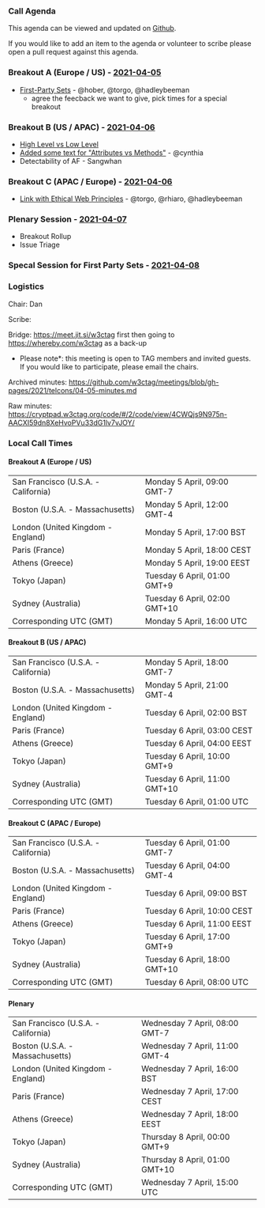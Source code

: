 ### Call Agenda

This agenda can be viewed and updated on [Github](https://github.com/w3ctag/meetings/blob/gh-pages/2021/telcons/04-05-agenda.md).

If you would like to add an item to the agenda or volunteer to scribe please open a pull request against this agenda.

### Breakout A (Europe / US) - [2021-04-05](https://www.timeanddate.com/worldclock/converter.html?iso=20210405T160000&p1=224&p2=43&p3=136&p4=195&p5=26&p6=248&p7=240)

* [First-Party Sets](https://github.com/w3ctag/design-reviews/issues/342) - @hober, @torgo, @hadleybeeman
  * agree the feecback we want to give, pick times for a special breakout

### Breakout B (US / APAC) - [2021-04-06](https://www.timeanddate.com/worldclock/converter.html?iso=20210406T010000&p1=224&p2=43&p3=136&p4=195&p5=26&p6=248&p7=240)

* [High Level vs Low Level](https://github.com/w3ctag/design-principles/pull/291/files)
* [Added some text for "Attributes vs Methods"](https://github.com/w3ctag/design-principles/pull/262) - @cynthia
* Detectability of AF - Sangwhan

### Breakout C (APAC / Europe) - [2021-04-06](https://www.timeanddate.com/worldclock/converter.html?iso=20210406T080000&p1=224&p2=43&p3=136&p4=195&p5=26&p6=248&p7=240)

* [Link with Ethical Web Principles](https://github.com/w3ctag/design-principles/issues/282) - @torgo, @rhiaro, @hadleybeeman

### Plenary Session - [2021-04-07](https://www.timeanddate.com/worldclock/converter.html?iso=20210407T150000&p1=224&p2=43&p3=136&p4=195&p5=26&p6=248&p7=240)

* Breakout Rollup
* Issue Triage

### Specal Session for First Party Sets - [2021-04-08](https://www.timeanddate.com/worldclock/converter.html?iso=20210408T150000&p1=224&p2=43&p3=136&p4=195&p5=26&p6=248&p7=240)

### Logistics

Chair: Dan

Scribe:

Bridge: https://meet.jit.si/w3ctag first then going to https://whereby.com/w3ctag as a back-up

* Please note*: this meeting is open to TAG members and invited guests. If you would like to participate, please email the chairs.

Archived minutes: https://github.com/w3ctag/meetings/blob/gh-pages/2021/telcons/04-05-minutes.md

Raw minutes: https://cryptpad.w3ctag.org/code/#/2/code/view/4CWQjs9N975n-AACXI59dn8XeHvoPVu33dG1lv7vJOY/


### Local Call Times

#### Breakout A (Europe / US)

<table>
<tr><td> San Francisco (U.S.A. - California) <td> Monday 5 April, 09:00 GMT-7</td></tr>
<tr><td> Boston (U.S.A. - Massachusetts) <td> Monday 5 April, 12:00 GMT-4</td></tr>
<tr><td> London (United Kingdom - England) <td> Monday 5 April, 17:00 BST</td></tr>
<tr><td> Paris (France) <td> Monday 5 April, 18:00 CEST</td></tr>
<tr><td> Athens (Greece) <td> Monday 5 April, 19:00 EEST</td></tr>
<tr><td> Tokyo (Japan) <td> Tuesday 6 April, 01:00 GMT+9</td></tr>
<tr><td> Sydney (Australia) <td> Tuesday 6 April, 02:00 GMT+10</td></tr>
<tr><td> Corresponding UTC (GMT) <td> Monday 5 April, 16:00 UTC</td></tr>
</table>

#### Breakout B (US / APAC)

<table>
<tr><td> San Francisco (U.S.A. - California) <td> Monday 5 April, 18:00 GMT-7</td></tr>
<tr><td> Boston (U.S.A. - Massachusetts) <td> Monday 5 April, 21:00 GMT-4</td></tr>
<tr><td> London (United Kingdom - England) <td> Tuesday 6 April, 02:00 BST</td></tr>
<tr><td> Paris (France) <td> Tuesday 6 April, 03:00 CEST</td></tr>
<tr><td> Athens (Greece) <td> Tuesday 6 April, 04:00 EEST</td></tr>
<tr><td> Tokyo (Japan) <td> Tuesday 6 April, 10:00 GMT+9</td></tr>
<tr><td> Sydney (Australia) <td> Tuesday 6 April, 11:00 GMT+10</td></tr>
<tr><td> Corresponding UTC (GMT) <td> Tuesday 6 April, 01:00 UTC</td></tr>
</table>

#### Breakout C (APAC / Europe)

<table>
<tr><td> San Francisco (U.S.A. - California) <td> Tuesday 6 April, 01:00 GMT-7</td></tr>
<tr><td> Boston (U.S.A. - Massachusetts) <td> Tuesday 6 April, 04:00 GMT-4</td></tr>
<tr><td> London (United Kingdom - England) <td> Tuesday 6 April, 09:00 BST</td></tr>
<tr><td> Paris (France) <td> Tuesday 6 April, 10:00 CEST</td></tr>
<tr><td> Athens (Greece) <td> Tuesday 6 April, 11:00 EEST</td></tr>
<tr><td> Tokyo (Japan) <td> Tuesday 6 April, 17:00 GMT+9</td></tr>
<tr><td> Sydney (Australia) <td> Tuesday 6 April, 18:00 GMT+10</td></tr>
<tr><td> Corresponding UTC (GMT) <td> Tuesday 6 April, 08:00 UTC</td></tr>
</table>

#### Plenary

<table>
<tr><td> San Francisco (U.S.A. - California) <td> Wednesday 7 April, 08:00 GMT-7</td></tr>
<tr><td> Boston (U.S.A. - Massachusetts) <td> Wednesday 7 April, 11:00 GMT-4</td></tr>
<tr><td> London (United Kingdom - England) <td> Wednesday 7 April, 16:00 BST</td></tr>
<tr><td> Paris (France) <td> Wednesday 7 April, 17:00 CEST</td></tr>
<tr><td> Athens (Greece) <td> Wednesday 7 April, 18:00 EEST</td></tr>
<tr><td> Tokyo (Japan) <td> Thursday 8 April, 00:00 GMT+9</td></tr>
<tr><td> Sydney (Australia) <td> Thursday 8 April, 01:00 GMT+10</td></tr>
<tr><td> Corresponding UTC (GMT) <td> Wednesday 7 April, 15:00 UTC</td></tr>
</table>
